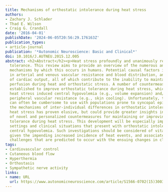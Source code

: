 ```yaml
---
title: Mechanisms of orthostatic intolerance during heat stress
authors:
- Zachary J. Schlader
- Thad E. Wilson
- Craig G. Crandall
date: '2016-04-01'
publishDate: '2024-06-05T20:56:29.176163Z'
publication_types:
- article-journal
publication: '*Autonomic Neuroscience: Basic and Clinical*'
doi: 10.1016/J.AUTNEU.2015.12.005
abstract: <h2>Abstract</h2><p>Heat stress profoundly and unanimously reduces orthostatic
  tolerance. This review aims to provide an overview of the numerous and multifactorial
  mechanisms by which this occurs in humans. Potential causal factors include changes
  in arterial and venous vascular resistance and blood distribution, and the modulation
  of cardiac output, all of which contribute to the inability to maintain cerebral
  perfusion during heat and orthostatic stress. A number of countermeasures have been
  established to improve orthostatic tolerance during heat stress, which alleviate
  heat stress induced central hypovolemia (e.g., volume expansion) and/or increase
  peripheral vascular resistance (e.g., skin cooling). Unfortunately, these countermeasures
  can often be cumbersome to use with populations prone to syncopal episodes. Identifying
  the mechanisms of inter-individual differences in orthostatic intolerance during
  heat stress has proven elusive, but could provide greater insights into the development
  of novel and personalized countermeasures for maintaining or improving orthostatic
  tolerance during heat stress. This development will be especially impactful in occuational
  settings and clinical situations that present with orthostatic intolerance and/or
  central hypovolemia. Such investigations should be considered of vital importance
  given the impending increased incidence of heat events, and associated cardiovascular
  challenges that are predicted to occur with the ensuing changes in climate.</p>
tags:
- Cardiovascular control
- Cutaneous blood flow
- Hyperthermia
- Orthostasis
- Sympathetic nerve activity
links:
- name: URL
  url: https://www.autonomicneuroscience.com/article/S1566-0702(15)30037-0/fulltext
---
```

